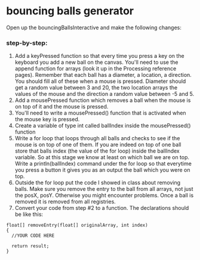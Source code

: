 # bouncing balls generator

Open up the bouncingBallsInteractive and make the following changes:

### step-by-step:
1. Add a keyPressed function so that every time you press a key on the keyboard you add a new ball on the canvas. You'll need to use the append function for arrays (look it up in the Processing reference pages). Remember that each ball has a diameter, a location, a direction. You should fill all of these when a mouse is pressed. Diameter should get a random value between 3 and 20, the two location arrays the values of the mouse and the direction a random value between -5 and 5.
2. Add a mousePressed function which removes a ball when the mouse is on top of it and the mouse is pressed.
  1. You'll need to write a mousePressed() function that is activated when the mouse key is pressed.
  2. Create a variable of type int called ballIndex inside the mousePressed() function
  3. Write a for loop that loops through all balls and checks to see if the mouse is on top of one of them. If you are indeed on top of one ball store that balls index (the value of the for loop) inside the ballIndex variable. So at this stage we know at least on which ball we are on top. Write a println(ballIndex) command under the for loop so that everytime you press a button it gives you as an output the ball which you were on top.
  4. Outside the for loop put the code I showed in class about removing balls. Make sure you remove the entry to the ball from all arrays, not just the posX, posY. Otherwise you might encounter problems. Once a ball is removed it is removed from all registries.
3. Convert your code from step #2 to a function. The declarations should be like this:
```
float[] removeEntry(float[] originalArray, int index)
{
  //YOUR CODE HERE

  return result;
}
```
